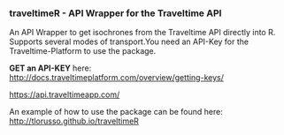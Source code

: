 ### traveltimeR - API Wrapper for the Traveltime API


An API Wrapper to get isochrones from the Traveltime API directly into R. Supports several modes of transport.You need an API-Key for the Traveltime-Platform to use the package.

__GET an API-KEY__ here: http://docs.traveltimeplatform.com/overview/getting-keys/

https://api.traveltimeapp.com/

An example of how to use the package can be found here: http://tlorusso.github.io/traveltimeR


